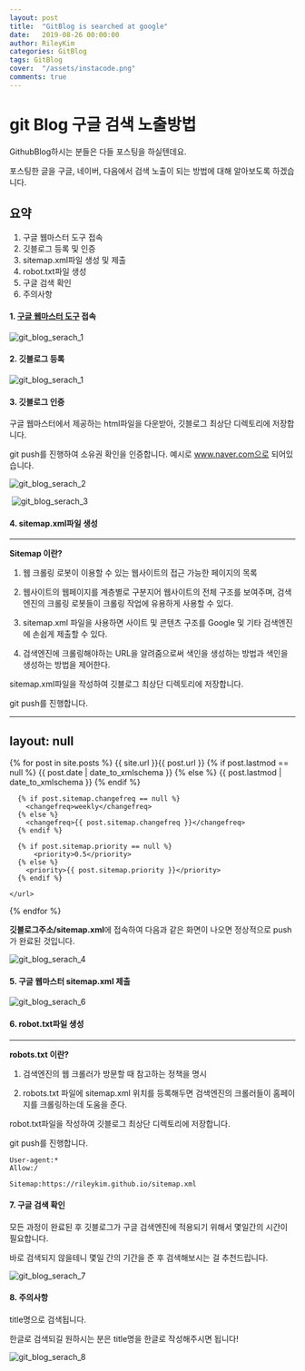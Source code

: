 ```yaml
---
layout: post
title:  "GitBlog is searched at google"
date:   2019-08-26 00:00:00
author: RileyKim
categories: GitBlog
tags: GitBlog
cover:  "/assets/instacode.png"
comments: true
---
```


# git Blog 구글 검색 노출방법



GithubBlog하시는 분들은 다들 포스팅을 하실텐데요. 

포스팅한 글을 구글, 네이버, 다음에서 검색 노출이 되는 방법에 대해 알아보도록 하겠습니다. 



## 요약

1. 구글 웹마스터 도구 접속
2. 깃블로그 등록 및 인증
3. sitemap.xml파일 생성 및 제출
4. robot.txt파일 생성
5. 구글 검색 확인
6. 주의사항



#### 1. [구글 웹마스터 도구](<https://search.google.com/search-console/about?hl=ko>) 접속

![git_blog_serach_1](https://user-images.githubusercontent.com/24997255/64095388-a1d08b00-cd99-11e9-95b9-9d6bf1321f14.PNG)



#### 2. 깃블로그 등록

![git_blog_serach_1](https://user-images.githubusercontent.com/24997255/64092896-6af67700-cd91-11e9-99c8-8f33bd8b2c35.PNG)



#### 3. 깃블로그 인증

구글 웹마스터에서 제공하는 html파일을 다운받아, 깃블로그 최상단 디렉토리에 저장합니다.  

git push를 진행하여 소유권 확인을 인증합니다. 예시로 www.naver.com으로 되어있습니다. 

![git_blog_serach_2](https://user-images.githubusercontent.com/24997255/64093453-5fa44b00-cd93-11e9-8c09-27dc414004be.PNG)



​	![git_blog_serach_3](https://user-images.githubusercontent.com/24997255/64093772-94fd6880-cd94-11e9-91ee-ac7131cd02b3.PNG)



#### 4. sitemap.xml파일 생성

------

**Sitemap 이란?**

1. 웹 크롤링 로봇이 이용할 수 있는 웹사이트의 접근 가능한 페이지의 목록

2. 웹사이트의 웹페이지를 계층별로 구분지어 웹사이트의 전체 구조를 보여주며, 검색엔진의 크롤링 로봇들이 크롤링 작업에 유용하게 사용할 수 있다.

3. sitemap.xml 파일을 사용하면 사이트 및 콘텐츠 구조를 Google 및 기타 검색엔진에 손쉽게 제출할 수 있다.

4. 검색엔진에 크롤링해야하는 URL을 알려줌으로써 색인을 생성하는 방법과 색인을 생성하는 방법을 제어한다.

   

sitemap.xml파일을 작성하여 깃블로그 최상단 디렉토리에 저장합니다.  

git push를 진행합니다. 


---
layout: null
---
<?xml version="1.0" encoding="UTF-8"?>
<urlset xmlns:xsi="http://www.w3.org/2001/XMLSchema-instance" xsi:schemaLocation="http://www.sitemaps.org/schemas/sitemap/0.9 http://www.sitemaps.org/schemas/sitemap/0.9/sitemap.xsd" xmlns="http://www.sitemaps.org/schemas/sitemap/0.9">
  {% for post in site.posts %}
    <url>
      <loc>{{ site.url }}{{ post.url }}</loc>
      {% if post.lastmod == null %}
        <lastmod>{{ post.date | date_to_xmlschema }}</lastmod>
      {% else %}
        <lastmod>{{ post.lastmod | date_to_xmlschema }}</lastmod>
      {% endif %}

      {% if post.sitemap.changefreq == null %}
        <changefreq>weekly</changefreq>
      {% else %}
        <changefreq>{{ post.sitemap.changefreq }}</changefreq>
      {% endif %}

      {% if post.sitemap.priority == null %}
          <priority>0.5</priority>
      {% else %}
        <priority>{{ post.sitemap.priority }}</priority>
      {% endif %}

    </url>
  {% endfor %}
</urlset>




**깃블로그주소/sitemap.xml**에 접속하여 다음과 같은 화면이 나오면 정상적으로 push가 완료된 것입니다.

![git_blog_serach_4](https://user-images.githubusercontent.com/24997255/64094281-291bff80-cd96-11e9-94c7-8bce95b52da2.PNG)



#### 5. 구글 웹마스터 sitemap.xml 제출

![git_blog_serach_6](https://user-images.githubusercontent.com/24997255/64095096-ced06e00-cd98-11e9-8b45-f75a4399d487.PNG)



#### 6. robot.txt파일 생성

---------------

**robots.txt 이란?**

1. 검색엔진의 웹 크롤러가 방문할 때 참고하는 정책을 명시

2. robots.txt 파일에 sitemap.xml 위치를 등록해두면 검색엔진의 크롤러들이 홈페이지를 크롤링하는데 도움을 준다.

   

robot.txt파일을 작성하여 깃블로그 최상단 디렉토리에 저장합니다. 

git push를 진행합니다. 

```
User-agent:*
Allow:/

Sitemap:https://rileykim.github.io/sitemap.xml
```



#### 7. 구글 검색 확인

모든 과정이 완료된 후 깃블로그가 구글 검색엔진에 적용되기 위해서 몇일간의 시간이 필요합니다. 

바로 검색되지 않을테니 몇일 간의 기간을 준 후 검색해보시는 걸 추천드립니다. 

![git_blog_serach_7](https://user-images.githubusercontent.com/24997255/64095935-3e475d00-cd9b-11e9-8d16-b1933b86f413.PNG)



#### 8. 주의사항

title명으로 검색됩니다. 

한글로 검색되길 원하시는 분은 title명을 한글로 작성해주시면 됩니다!

![git_blog_serach_8](https://user-images.githubusercontent.com/24997255/64095992-620aa300-cd9b-11e9-9ea9-ce6896fbf30a.PNG)

